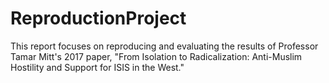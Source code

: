# ReproductionProject
This report focuses on reproducing and evaluating the results of Professor Tamar Mitt's 2017 paper, "From Isolation to Radicalization: Anti-Muslim Hostility and Support for ISIS in the West."
